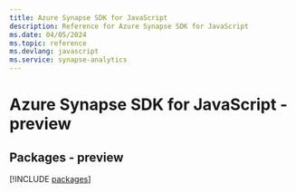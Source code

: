 ```yaml
---
title: Azure Synapse SDK for JavaScript
description: Reference for Azure Synapse SDK for JavaScript
ms.date: 04/05/2024
ms.topic: reference
ms.devlang: javascript
ms.service: synapse-analytics
---
```

# Azure Synapse SDK for JavaScript - preview
## Packages - preview
[!INCLUDE [packages](synapse-index.md)]